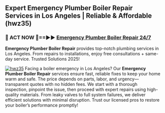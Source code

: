 ## Expert Emergency Plumber Boiler Repair Services in Los Angeles | Reliable & Affordable (hwz35)  

<h3>🚿 ACT NOW 🌟==►► <a href="https://tinyurl.com/2ne6vx2x" rel="nofollow">Emergency Plumber Boiler Repair 24/7</a></h3>

**Emergency Plumber Boiler Repair** provides top-notch plumbing services in Los Angeles. From repairs to installations, enjoy free consultations + same-day service. Trusted Solutions 2025!

[![hwz35](https://i.imgur.com/4PFF4AK.jpeg)](https://tinyurl.com/2ne6vx2x)
Facing a boiler emergency in Los Angeles? Our **Emergency Plumber Boiler Repair** services ensure fast, reliable fixes to keep your home warm and safe. The price depends on parts, labor, and urgency—transparent quotes with no hidden fees. We start with a thorough inspection, pinpoint the issue, then proceed with expert repairs using high-quality materials. From leaky valves to full system failures, we deliver efficient solutions with minimal disruption. Trust our licensed pros to restore your boiler’s performance promptly!